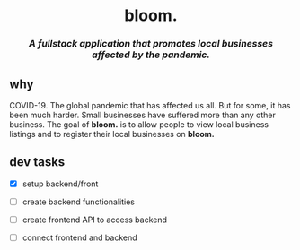 <h1 align='center'><b>bloom.</b>

<h3 align='center'><em>A fullstack application that promotes local businesses affected by the pandemic.</em></h3>

##  why
COVID-19. The global pandemic that has affected us all. But for some, it has been much harder. Small businesses have suffered more than any other business. The goal of **bloom.** is to allow people to view local business listings and to register their local businesses on **bloom.** 

## dev tasks 
- [x] setup backend/front 
- [ ] create backend functionalities 
- [ ] create frontend API to access backend 
- [ ] connect frontend and backend 

